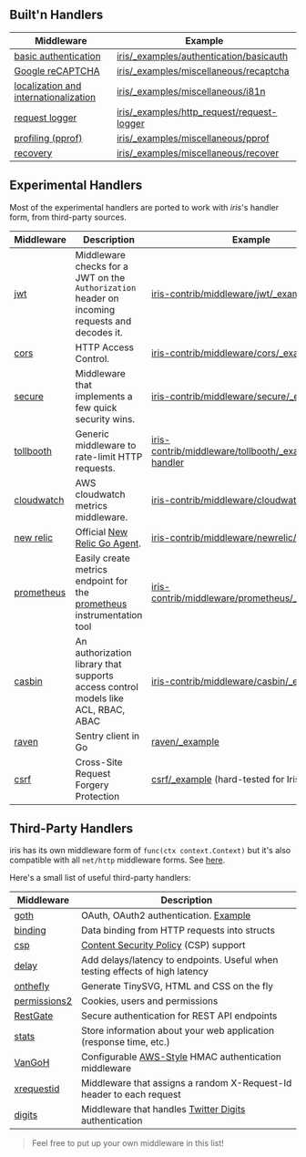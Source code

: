 Built'n Handlers
------------

| Middleware | Example |
| -----------|-------------|
| [basic authentication](basicauth) | [iris/_examples/authentication/basicauth](https://github.com/kataras/iris/tree/v8/_examples/authentication/basicauth) |
| [Google reCAPTCHA](recaptcha) | [iris/_examples/miscellaneous/recaptcha](https://github.com/kataras/iris/tree/v8/_examples/miscellaneous/recaptcha) |
| [localization and internationalization](i18n) | [iris/_examples/miscellaneous/i81n](https://github.com/kataras/iris/tree/v8/_examples/miscellaneous/i18n) |
| [request logger](logger) | [iris/_examples/http_request/request-logger](https://github.com/kataras/iris/tree/v8/_examples/http_request/request-logger) |
| [profiling (pprof)](pprof) | [iris/_examples/miscellaneous/pprof](https://github.com/kataras/iris/tree/v8/_examples/miscellaneous/pprof) |
| [recovery](recover) | [iris/_examples/miscellaneous/recover](https://github.com/kataras/iris/tree/v8/_examples/miscellaneous/recover) |

Experimental Handlers
------------

Most of the experimental handlers are ported to work with _iris_'s handler form, from third-party sources.

| Middleware | Description | Example |
| -----------|--------|-------------|
| [jwt](https://github.com/iris-contrib/middleware/tree/v8/jwt) | Middleware checks for a JWT on the `Authorization` header on incoming requests and decodes it. | [iris-contrib/middleware/jwt/_example](https://github.com/iris-contrib/middleware/tree/v8/jwt/_example) |
| [cors](https://github.com/iris-contrib/middleware/tree/v8/cors) | HTTP Access Control. | [iris-contrib/middleware/cors/_example](https://github.com/iris-contrib/middleware/tree/v8/cors/_example) |
| [secure](https://github.com/iris-contrib/middleware/tree/v8/secure) | Middleware that implements a few quick security wins. | [iris-contrib/middleware/secure/_example](https://github.com/iris-contrib/middleware/tree/v8/secure/_example/main.go) |
| [tollbooth](https://github.com/iris-contrib/middleware/tree/v8/tollboothic) | Generic middleware to rate-limit HTTP requests. | [iris-contrib/middleware/tollbooth/_examples/limit-handler](https://github.com/iris-contrib/middleware/tree/v8/tollbooth/_examples/limit-handler) |
| [cloudwatch](https://github.com/iris-contrib/middleware/tree/v8/cloudwatch) |  AWS cloudwatch metrics middleware. |[iris-contrib/middleware/cloudwatch/_example](https://github.com/iris-contrib/middleware/tree/v8/cloudwatch/_example) |
| [new relic](https://github.com/iris-contrib/middleware/tree/v8/newrelic) | Official [New Relic Go Agent](https://github.com/newrelic/go-agent). | [iris-contrib/middleware/newrelic/_example](https://github.com/iris-contrib/middleware/tree/v8/newrelic/_example) |
| [prometheus](https://github.com/iris-contrib/middleware/tree/v8/prometheus)| Easily create metrics endpoint for the [prometheus](http://prometheus.io) instrumentation tool | [iris-contrib/middleware/prometheus/_example](https://github.com/iris-contrib/middleware/tree/v8/prometheus/_example) |
| [casbin](https://github.com/iris-contrib/middleware/tree/v8/casbin)| An authorization library that supports access control models like ACL, RBAC, ABAC | [iris-contrib/middleware/casbin/_examples](https://github.com/iris-contrib/middleware/tree/v8/casbin/_examples) |
| [raven](https://github.com/iris-contrib/middleware/tree/v8/raven)| Sentry client in Go | [raven/_example](https://github.com/iris-contrib/middleware/blob/v8/raven/_example/main.go) |
| [csrf](https://github.com/iris-contrib/middleware/tree/v8/csrf)| Cross-Site Request Forgery Protection | [csrf/_example](https://github.com/iris-contrib/middleware/blob/v8/csrf/_example/main.go) (hard-tested for Iris) **NEW** |
Third-Party Handlers
------------

iris has its own middleware form of `func(ctx context.Context)` but it's also compatible with all `net/http` middleware forms. See [here](https://github.com/kataras/iris/tree/v8/_examples/convert-handlers).

Here's a small list of useful third-party handlers:

| Middleware | Description |
| -----------|-------------|
| [goth](https://github.com/markbates/goth) | OAuth, OAuth2 authentication. [Example](https://github.com/kataras/iris/tree/v8/_examples/authentication/oauth2) |
| [binding](https://github.com/mholt/binding) | Data binding from HTTP requests into structs |
| [csp](https://github.com/awakenetworks/csp) | [Content Security Policy](https://www.w3.org/TR/CSP2/) (CSP) support |
| [delay](https://github.com/jeffbmartinez/delay) | Add delays/latency to endpoints. Useful when testing effects of high latency |
| [onthefly](https://github.com/xyproto/onthefly) | Generate TinySVG, HTML and CSS on the fly |
| [permissions2](https://github.com/xyproto/permissions2) | Cookies, users and permissions |
| [RestGate](https://github.com/pjebs/restgate) | Secure authentication for REST API endpoints |
| [stats](https://github.com/thoas/stats) | Store information about your web application (response time, etc.) |
| [VanGoH](https://github.com/auroratechnologies/vangoh) | Configurable [AWS-Style](http://docs.aws.amazon.com/AmazonS3/latest/dev/RESTAuthentication.html) HMAC authentication middleware |
| [xrequestid](https://github.com/pilu/xrequestid) | Middleware that assigns a random X-Request-Id header to each request |
| [digits](https://github.com/bamarni/digits) | Middleware that handles [Twitter Digits](https://get.digits.com/) authentication |

> Feel free to put up your own middleware in this list!